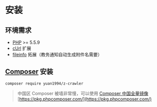 # 安装

## 环境需求

* [PHP](http://php.net) >= 5.5.9
* [cUrl](http://php.net/manual/en/book.curl.php) 扩展
* [fileinfo](http://php.net/manual/en/book.fileinfo.php) 拓展（教务通知自动生成附件名需要）


## [Composer](http://getcomposer.org/) 安装

```
composer require yuan1994/z-crawler
```

> 中国区 Composer 被墙非常慢，可以使用 [Composer 中国全量镜像](https://pkg.phpcomposer.com/) [https://pkg.phpcomposer.com/](https://pkg.phpcomposer.com/)
